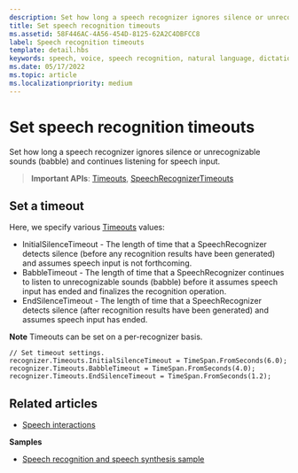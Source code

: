 ```yaml
---
description: Set how long a speech recognizer ignores silence or unrecognizable sounds (babble) and continues listening for speech input.
title: Set speech recognition timeouts
ms.assetid: 58F446AC-4A56-454D-8125-62A2C4DBFCC8
label: Speech recognition timeouts
template: detail.hbs
keywords: speech, voice, speech recognition, natural language, dictation, input, user interaction
ms.date: 05/17/2022
ms.topic: article
ms.localizationpriority: medium
---
```


# Set speech recognition timeouts

Set how long a speech recognizer ignores silence or unrecognizable sounds (babble) and continues listening for speech input.

> **Important APIs**: [Timeouts](/uwp/api/windows.media.speechrecognition.speechrecognizer.timeouts), [SpeechRecognizerTimeouts](/uwp/api/Windows.Media.SpeechRecognition.SpeechRecognizerTimeouts)

## Set a timeout

Here, we specify various [Timeouts](/uwp/api/windows.media.speechrecognition.speechrecognizer.timeouts) values:

- InitialSilenceTimeout - The length of time that a SpeechRecognizer detects silence (before any recognition results have been generated) and assumes speech input is not forthcoming.
- BabbleTimeout - The length of time that a SpeechRecognizer continues to listen to unrecognizable sounds (babble) before it assumes speech input has ended and finalizes the recognition operation.
- EndSilenceTimeout - The length of time that a SpeechRecognizer detects silence (after recognition results have been generated) and assumes speech input has ended.

**Note** Timeouts can be set on a per-recognizer basis.

```CSharp
// Set timeout settings.
recognizer.Timeouts.InitialSilenceTimeout = TimeSpan.FromSeconds(6.0);
recognizer.Timeouts.BabbleTimeout = TimeSpan.FromSeconds(4.0);
recognizer.Timeouts.EndSilenceTimeout = TimeSpan.FromSeconds(1.2);
```

## Related articles

- [Speech interactions](speech-interactions.md)

**Samples**

- [Speech recognition and speech synthesis sample](https://github.com/Microsoft/Windows-universal-samples/tree/master/Samples/SpeechRecognitionAndSynthesis)
